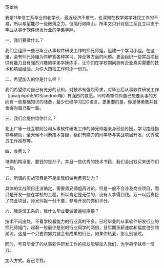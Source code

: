 英雄帖

我是11年信工系毕业的老学长，最近经济不景气，也深知在校学弟学妹找工作的不易，所以希望能尽一些微薄之力。但隔行如隔山，所本文只针对信工系且立以志于毕业从事于软件研发行业的学弟学妹。

一、我们要做什么？

我们会组织一些已毕业从事软件研发工作的师兄师姐，组建一个学习小组。在这里，会有师兄师姐为你解答各种学习、择业等方面的问题。更会组织一些实战项目供有能力且有强烈兴趣的学弟学妹练手，让你们在学校期间拥有企业真实需要的技术和项目经验，为你大四找工作时添一份力。

二、希望加入的你是什么样？

我们希望你对自己有充分的认知，对技术有强烈苛求，对毕业后从事软件研发工作（java/php/h5/iOS/android等）有强烈的意愿。同时希望你对自己想要从事的方向有一些基础知识的储备，最少已经学习过C语言。更重要的是，你足够勇敢并且舍得对自己狠一些。

三、我们会提供给你什么？

北上广等一线互联网公司从事软件研发工作的师兄师姐亲身经验传授，学习路线指导与帮助，全天候不间断技术答疑，组织有能力的同学参与实战项目开发，优秀成员工作推荐等。

四、收费么？

培训机构滚蛋，要钱的是孙子。并且一些优秀的技术书籍，我们会出钱买来送你们一些。

五、所谓的实战项目是不是拿我们做免费劳动力？

具体的实战项目还没确定，需要师兄师姐再讨论，但是一般不会涉及商业项目，而只是开发一些在学校的工程，所以肯定是无偿的，没有人拿得到钱。万一以后真接了商业项目，师兄师姐一分不要，参与开发的你们平分。

六、我是信工系的，我什么毕业要做苦逼程序猿？

技术不问出处，不看学校看能力的行业真的不多。已经毕业的从事软件研发行业的师兄师姐门，起薪一般最少是别的行业同学的两倍，且后期涨薪速度和幅度也引领潮流。这是一个只要你努力就会有成果的行业。如果你热爱，那么别错过。

同时，号召毕业了的从事软件研发工作的校友能够加入我们，为学弟学妹尽一份力。

加入方式。自己寻找。